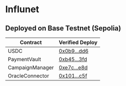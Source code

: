 # Influnet

## Deployed on Base Testnet (Sepolia)

| Contract        | Verified Deploy                                                                                |
| --------------- | ---------------------------------------------------------------------------------------------- |
| USDC            | [0x0b9...dd6](https://sepolia.basescan.org/address/0x0b971c4e62ab0ec19caf3ebb0527e8a528fcadd6) |
| PaymentVault    | [0xb45...3fd](https://sepolia.basescan.org/address/0xb457f5908de044843c90aa1771d999da8a9bf3fd) |
| CampaignManager | [0xe7c...e8d](https://sepolia.basescan.org/address/0xe7c3e1c1f678cdfe8651556f28c396a38cc88e8d) |
| OracleConnector | [0x101...c5f](https://sepolia.basescan.org/address/0x101de02821a2b148c49cd39d2182db216c74dc5f) |
